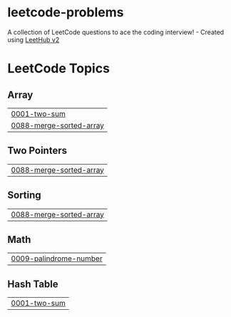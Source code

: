# leetcode-problems
A collection of LeetCode questions to ace the coding interview! - Created using [LeetHub v2](https://github.com/arunbhardwaj/LeetHub-2.0)

<!---LeetCode Topics Start-->
# LeetCode Topics
## Array
|  |
| ------- |
| [0001-two-sum](https://github.com/kishore170820/leetcode-problems/tree/master/0001-two-sum) |
| [0088-merge-sorted-array](https://github.com/kishore170820/leetcode-problems/tree/master/0088-merge-sorted-array) |
## Two Pointers
|  |
| ------- |
| [0088-merge-sorted-array](https://github.com/kishore170820/leetcode-problems/tree/master/0088-merge-sorted-array) |
## Sorting
|  |
| ------- |
| [0088-merge-sorted-array](https://github.com/kishore170820/leetcode-problems/tree/master/0088-merge-sorted-array) |
## Math
|  |
| ------- |
| [0009-palindrome-number](https://github.com/kishore170820/leetcode-problems/tree/master/0009-palindrome-number) |
## Hash Table
|  |
| ------- |
| [0001-two-sum](https://github.com/kishore170820/leetcode-problems/tree/master/0001-two-sum) |
<!---LeetCode Topics End-->